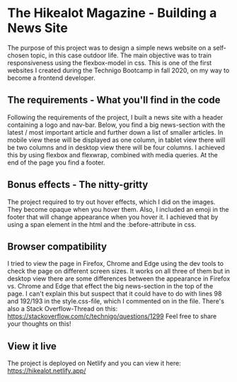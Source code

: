 # The Hikealot Magazine - Building a News Site

The purpose of this project was to design a simple news website on a self-chosen topic, in this case outdoor life. The main objective was to train responsiveness using the flexbox-model in css. This is one of the first websites I created during the Technigo Bootcamp in fall 2020, on my way to become a frontend developer.

## The requirements - What you'll find in the code

Following the requirements of the project, I built a news site with a header containing a logo and nav-bar. Below, you find a big news-section with the latest / most important article and further down a list of smaller articles. In mobile view these will be displayed as one column, in tablet view there will be two columns and in desktop view there will be four columns. I achieved this by using flexbox and flexwrap, combined with media queries. At the end of the page you find a footer. 

## Bonus effects - The nitty-gritty

The project required to try out hover effects, which I did on the images. They become opaque when you hover them. Also, I included an emoji in the footer that will change appearance when you hover it. I achieved that by using a span element in the html and the :before-attribute in css.

## Browser compatibility

I tried to view the page in Firefox, Chrome and Edge using the dev tools to check the page on different screen sizes. It works on all three of them but in desktop view there are some differences between the appearance in Firefox vs. Chrome and Edge that effect the big news-section in the top of the page. I can't explain this but suspect that it could have to do with lines 98 and 192/193 in the style.css-file, which I commented on in the file. There's also a Stack Overflow-Thread on this: https://stackoverflow.com/c/technigo/questions/1299 Feel free to share your thoughts on this!

## View it live
The project is deployed on Netlify and you can view it here: https://hikealot.netlify.app/ 
